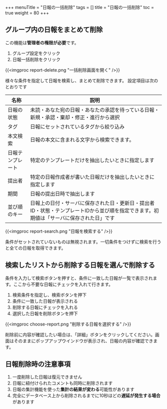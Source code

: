 +++
menuTitle = "日報の一括削除"
tags = []
title = "日報の一括削除"
toc = true
weight = 80
+++

## グループ内の日報をまとめて削除

この機能は**管理者の権限が必要**です。

1. グループ設定をクリック
1. 日報一括削除をクリック

{{<imgproc report-delete.png "一括削除画面を開く" />}}

様々な条件を指定して日報を検索し、まとめて削除できます。
設定項目は次のとおりです

|名称|説明|
|---|---|
|日報の状態|未読・あなた宛の日報・あなたの承認を待っている日報・新規・承認・棄却・修正・進行から選択|
|タグ|日報にセットされているタグから絞り込み|
|本文検索|日報の本文に含まれる文字から検索できます。|
|日報テンプレート|特定のテンプレートだけを抽出したいときに指定します|
|提出者|特定の日報作成者が書いた日報だけを抽出したいときに指定します|
|期間|日報の提出日時で抽出します|
|並び順のキー|日報上の日付・サーバに保存された日・更新日・提出者ID・状態・テンプレートIDから並び順を指定できます。初期値は「サーバに保存された日」です|

{{<imgproc report-search.png "日報を検索する" />}}

条件がセットされていないものは無視されます。一切条件をつけずに検索を行うと全ての日報を取得できます。

## 検索したリストから削除する日報を選んで削除する

条件を入力して検索ボタンを押すと、条件に一致した日報が一覧で表示されます。ここから不要な日報にチェックを入れて行きます。

1. 検索条件を指定し、検索ボタンを押下
1. 条件に一致した日報が表示される
1. 削除する日報にチェックを入れる
1. 選択した日報を削除ボタンを押下

{{<imgproc choose-report.png "削除する日報を選択する" />}}

削除前に内容が確認したい場合は、「詳細」ボタンをクリックしてください。画面はそのままにポップアップウインドウが表示され、日報の内容が確認できます。

## 日報削除時の注意事項

1. 一度削除した日報は復元できません
1. 日報に紐付けられたコメントも同時に削除されます
1. 日報の集計機能を使った**集計の結果が変わる**可能性があります
1. 完全にデータベース上から削除されるまでに10秒ほどの**遅延が発生する場合**があります
